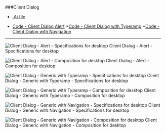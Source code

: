###Client Dialog
* [.Ai file](https://github.com/OfficeDev/Office-Add-in-UX-Design-Patterns/blob/master/Patterns/Source%20Files/Client_Dialog.ai?raw=true)


* [Code - Client Dialog Alert](https://github.com/OfficeDev/Office-Add-in-UX-Design-Patterns-Code/tree/master/templates/dialog/alert)
*[Code - Client Dialog with Typeramp](https://github.com/OfficeDev/Office-Add-in-UX-Design-Patterns-Code/tree/master/templates/dialog/typeramp)
*[Code - Client Dialog with Navigation](https://github.com/OfficeDev/Office-Add-in-UX-Design-Patterns-Code/tree/master/templates/dialog/navigation)
***

![Client Dialog - Alert - Specifications for desktop](https://raw.githubusercontent.com/OfficeDev/Office-Add-in-UX-Design-Patterns/master/Patterns/Assets/Client_Dialog/Client_Dialog_Desktop%20Task%20Pane%20Callouts.png)
Client Dialog - Alert - Specifications for desktop 


![Client Dialog - Alert - Composition for desktop](https://raw.githubusercontent.com/OfficeDev/Office-Add-in-UX-Design-Patterns/master/Patterns/Assets/Client_Dialog/Client_Dialog_Desktop%20Task%20Pane.png)
Client Dialog - Alert - Composition for desktop


![Client Dialog - Generic with Typeramp - Specifications for desktop](https://raw.githubusercontent.com/OfficeDev/Office-Add-in-UX-Design-Patterns/master/Patterns/Assets/Client_Dialog/Client_Dialog_Desktop%20Content%20Window%20Callouts.png)
Client Dialog - Generic with Typeramp  - Specifications for desktop

![Client Dialog - Generic with Typeramp  - Composition for desktop](https://raw.githubusercontent.com/OfficeDev/Office-Add-in-UX-Design-Patterns/master/Patterns/Assets/Client_Dialog/ClientDialog_Alert-06.png)
Client Dialog - Generic with Typeramp  - Composition for desktop


![Client Dialog - Generic with Navigation - Specifications for desktop](https://raw.githubusercontent.com/OfficeDev/Office-Add-in-UX-Design-Patterns/master/Patterns/Assets/Client_Dialog/Client_Dialog_Desktop%20Content%20Window.png)
Client Dialog - Generic with Navigation - Specifications for desktop


![Client Dialog - Generic with Navigation - Composition for desktop](https://raw.githubusercontent.com/OfficeDev/Office-Add-in-UX-Design-Patterns/master/Patterns/Assets/Client_Dialog/ClientDialog_Alert-07.png)
Client Dialog - Generic with Navigation - Composition for desktop

